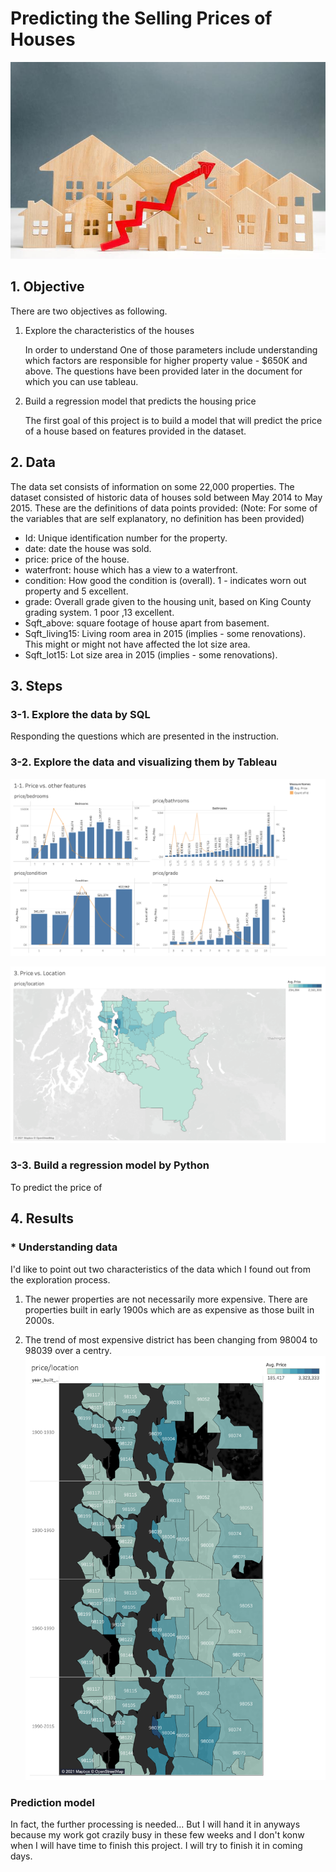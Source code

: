 # Predicting the Selling Prices of Houses

![image](image/image1.jpeg)

## 1. Objective

There are two objectives as following.
1. Explore the characteristics of the houses 

     In order to understand One of those parameters include understanding which factors are responsible for higher property value - $650K and above. The questions have been provided later in the document for which you can use tableau.

2. Build a regression model that predicts the housing price

    The first goal of this project is to build a model that will predict the price of a house based on features provided in the dataset.

## 2. Data

The data set consists of information on some 22,000 properties.  The dataset consisted of historic data of houses sold between May 2014 to May 2015. These are the definitions of data points provided: (Note: For some of the variables that are self explanatory, no definition has been provided)

- Id: Unique identification number for the property.
- date: date the house was sold.
- price: price of the house.
- waterfront: house which has a view to a waterfront.
- condition: How good the condition is (overall). 1 - indicates worn out property and 5 excellent.
- grade: Overall grade given to the housing unit, based on King County grading system. 1 poor ,13 excellent.
- Sqft_above: square footage of house apart from basement.
- Sqft_living15: Living room area in 2015 (implies - some renovations). This might or might not have affected the lot size area.
- Sqft_lot15: Lot size area in 2015 (implies - some renovations).

## 3. Steps
### 3-1. Explore the data by SQL

Responding the questions which are presented in the instruction.

### 3-2. Explore the data and visualizing them by Tableau

![image3](image/1-1graphs.png)


![image4](image/3map.png)

### 3-3. Build a regression model by Python

To predict the price of 

## 4. Results

### * Understanding data

I'd like to point out two characteristics of the data which I found out from the exploration process.

1. The newer properties are not necessarily more expensive.
There are properties built in early 1900s which are as expensive as those built in 2000s.

2. The trend of most expensive district has been changing from 98004 to 98039 over a centry.
![image4](image/3-2.maps.png)


### Prediction model
In fact, the further processing is needed... But I will hand it in anyways because my work got crazily busy in these few weeks and I don't konw when I will have time to finish this project. I will try to finish it in coming days.


